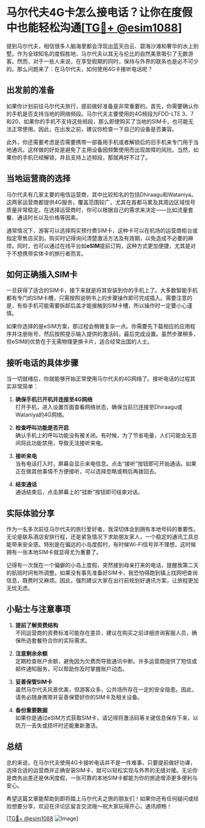 # 马尔代夫4G卡怎么接电话？让你在度假中也能轻松沟通[[TG💪+ @esim1088](https://t.me/s/esim1088)]

提到马尔代夫，相信很多人脑海里都会浮现出蓝天白云、碧海沙滩和奢华的水上别墅。作为全球知名的度假胜地，马尔代夫以其无与伦比的自然美景吸引了无数游客。然而，对于一些人来说，在享受假期的同时，保持与外界的联系也是必不可少的。那么问题来了：在马尔代夫，如何使用4G卡接听电话呢？

## 出发前的准备

如果你计划前往马尔代夫旅行，提前做好准备是非常重要的。首先，你需要确认你的手机是否支持当地的网络频段。马尔代夫主要使用的4G频段为FDD-LTE 3、7和20，如果你的手机不支持这些频段，那么即使购买了当地的SIM卡，也可能无法正常使用。因此，在出发之前，建议你检查一下自己的设备是否兼容。

此外，你还需要考虑是否需要携带一部备用手机或者解锁后的旧手机来专门用于当地通讯。这样做的好处是避免了主用设备因频繁使用而出现故障的风险。当然，如果你的手机已经解锁，并且支持上述频段，那就再好不过了。

## 当地运营商的选择

马尔代夫有几家主要的电信运营商，其中比较知名的包括Dhiraagu和Wataniya。这两家运营商都提供4G服务，覆盖范围较广，尤其在首都马累及其周边区域信号质量非常稳定。在选择运营商时，你可以根据自己的需求来决定——比如流量套餐、通话时长以及价格等因素。

通常情况下，游客可以选择购买预付费SIM卡，这种卡可以在机场的运营商柜台或指定零售店买到。购买时记得询问清楚激活方法及有效期，以免造成不必要的麻烦。同时，也可以通过在线平台如**eSIM**提前订购，这种方式更加便捷，尤其是对于不想携带实体卡的旅行者而言。

## 如何正确插入SIM卡

一旦获得了适合的SIM卡，接下来就是将其安装到你的手机上了。大多数智能手机都有专门的SIM卡槽，只需按照说明书上的步骤操作即可完成插入。需要注意的是，有些手机可能需要拆卸后盖才能接触到SIM卡槽，所以操作时一定要小心谨慎。

如果你选择的是eSIM方案，那过程会稍微复杂一点。你需要先下载相应的应用程序并注册账号，然后按照提示输入提供的激活码，最后完成设置。虽然步骤稍多，但eSIM的优势在于无需物理更换卡片，适合经常出国的人士。

## 接听电话的具体步骤

当一切就绪后，你就能够开始正常使用马尔代夫的4G网络了。接听电话的过程其实非常简单：

1. **确保手机已开机并连接至4G网络**  
   打开手机，进入设置页面查看网络状态，确保当前已连接至Dhiraagu或Wataniya的4G网络。

2. **检查呼叫功能是否开启**  
   确认手机上的呼叫功能没有被关闭。有时候，为了节省电量，人们可能会无意间将此功能禁用，导致无法接听来电。

3. **接听来电**  
   当有电话打入时，屏幕会显示来电信息。点击“接听”按钮即可开始通话。如果正在做其他事情不方便接听，可以选择忽略或稍后再拨回去。

4. **结束通话**  
   通话结束后，点击屏幕上的“挂断”按钮即可结束对话。

## 实际体验分享

作为一名多次前往马尔代夫的旅行爱好者，我深切体会到拥有本地号码的重要性。无论是联系酒店安排行程，还是紧急情况下求助朋友家人，一个稳定的通讯工具总能带来安全感。特别是在偏远的小岛度假村，有时候Wi-Fi信号并不理想，这时候拥有一张本地SIM卡就显得尤为重要了。

记得有一次我在一个偏僻的小岛上度假，突然接到母亲打来的电话，提醒我第二天的航班时间有所调整。如果没有事先准备好SIM卡，我恐怕得跑到镇上找网吧查询信息，既费时又麻烦。因此，强烈建议大家在出行前规划好通讯方案，让旅程更加无忧无虑。

## 小贴士与注意事项

1. **提前了解资费结构**  
   不同运营商的资费标准可能存在差异，建议在购买之前详细咨询客服人员，确保所选套餐符合你的实际需求。

2. **注意剩余余额**  
   定期检查账户余额，避免因为欠费而导致通讯中断。许多运营商提供了短信或邮件通知服务，可以帮助你及时掌握账户动态。

3. **妥善保管SIM卡**  
   虽然马尔代夫风景优美，但游客众多，公共场所存在一定的安全隐患。因此，请务必随身携带并妥善保管好你的SIM卡及相关设备。

4. **备份重要数据**  
   如果你是通过eSIM方式获取SIM卡，请记得将激活码等关键信息保存下来，以防万一丢失或损坏时还能重新激活。

## 总结

总的来说，在马尔代夫使用4G卡接听电话并不是一件难事，只要提前做好功课，选择合适的运营商并正确安装SIM卡，就可以轻松实现与外界的无缝对接。无论你是商务出差还是休闲度假，一张可靠的本地SIM卡都能为你的旅途增添更多便利与安心。

希望这篇文章能帮助到即将踏上马尔代夫之旅的朋友们！如果你还有任何疑问或经验想要分享，欢迎在评论区留言交流哦～祝大家玩得开心，通讯顺畅！

[[TG💪+ @esim1088](https://t.me/s/esim1088) ![Image](https://i.postimg.cc/4NQfJmqS/Snipaste-2025-05-13-00-14-12.png)]